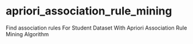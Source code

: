 # apriori_association_rule_mining
Find association rules For Student Dataset With Apriori Association Rule Mining Algorithm
